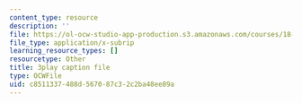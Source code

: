 ```yaml
---
content_type: resource
description: ''
file: https://ol-ocw-studio-app-production.s3.amazonaws.com/courses/18-03sc-differential-equations-fall-2011/c8511337488d567087c32c2ba48ee89a_5av3kiejazQ.vtt
file_type: application/x-subrip
learning_resource_types: []
resourcetype: Other
title: 3play caption file
type: OCWFile
uid: c8511337-488d-5670-87c3-2c2ba48ee89a
---
```

